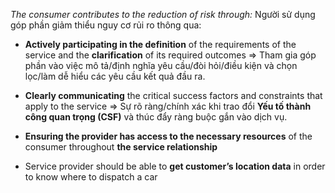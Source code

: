 *The consumer contributes to the reduction of risk through:* Người sử dụng góp phần giảm thiểu nguy cơ rủi ro thông qua: 

- **Actively participating in the definition** of the requirements of the service and the **clarification** of its required outcomes => Tham gia góp phần vào việc mô tả/định nghĩa yêu cầu/đòi hỏi/điều kiện và chọn lọc/làm dễ hiểu các yêu cầu kết quả đầu ra.

-  **Clearly communicating** the critical success factors and constraints that apply to the service => Sự rõ ràng/chính xác khi trao đổi **Yếu tố thành công quan trọng (CSF)** và thúc đẩy ràng buộc gắn vào dịch vụ.

- **Ensuring the provider has access to the necessary resources** of the consumer throughout **the service relationship**

- Service provider should be able to **get customer’s location data** in order to know where to dispatch a car